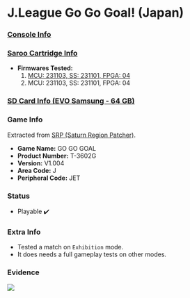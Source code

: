 # J.League Go Go Goal! (Japan)

### [Console Info](../../../../../Info/Consoles/VA13/README.md)

### [Saroo Cartridge Info](../../../../../Info/Cartridges/RetroGameParadiseStore/1.32F/README.md)

- <b>Firmwares Tested:</b>
  1. [MCU: 231103, SS: 231101, FPGA: 04](../01/README.md)
  2. MCU: 231103, SS: 231101, FPGA: 04

### [SD Card Info (EVO Samsung - 64 GB)](../../../../../Info/SdCards/Samsung/64GB/fat32/README.md)

### Game Info

Extracted from [SRP (Saturn Region Patcher)](https://segaxtreme.net/resources/saturn-region-patcher.81/download).

- <b>Game Name:</b> GO GO GOAL
- <b>Product Number:</b> T-3602G
- <b>Version:</b> V1.004
- <b>Area Code:</b> J
- <b>Peripheral Code:</b> JET

### Status

- Playable :heavy_check_mark:

### Extra Info

- Tested a match on `Exhibition` mode.
- It does needs a full gameplay tests on other modes.

### Evidence

[![](https://img.youtube.com/vi/gXqanPZoGLw/0.jpg)](https://www.youtube.com/watch?v=gXqanPZoGLw)
